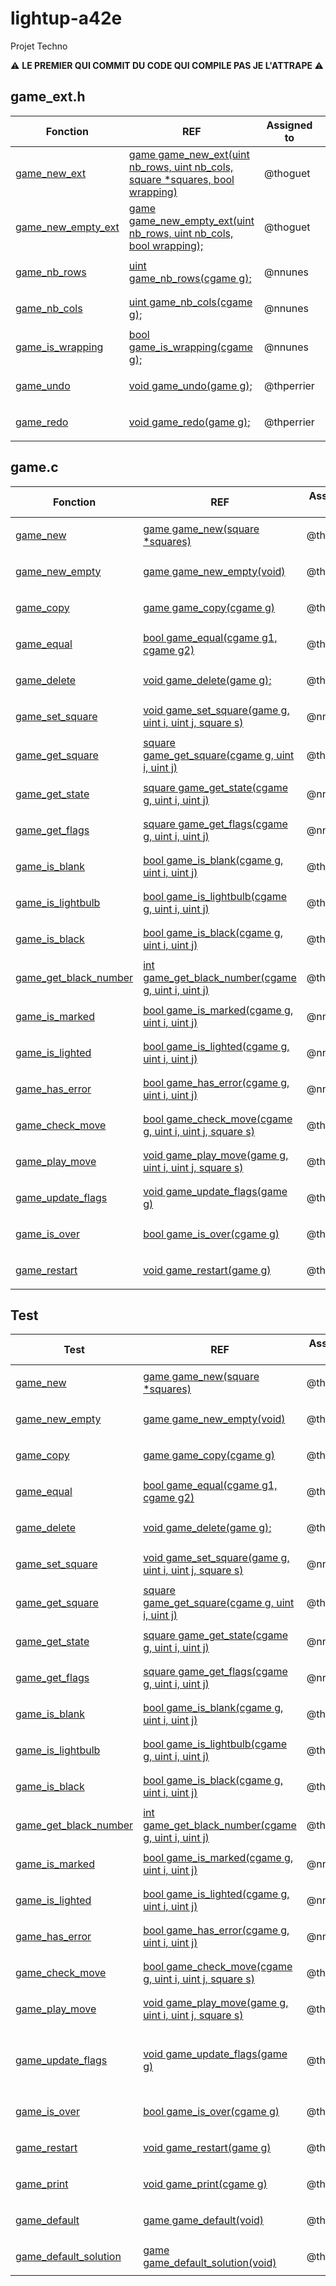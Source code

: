 # lightup-a42e

Projet Techno

:warning: <b>LE PREMIER QUI COMMIT DU CODE QUI COMPILE PAS JE L'ATTRAPE </b> :warning:

## game_ext.h

| Fonction                             | REF                                                                          | Assigned to | Notes |        Finished        |
| ------------------------------------ | ---------------------------------------------------------------------------- | ----------- | ----- | :--------------------: |
| [game_new_ext](./game_ext.c#L?)              | [game game_new_ext(uint nb_rows, uint nb_cols, square *squares, bool wrapping)](./game_ext.h#L20-30)                            | @thoguet  |       | <ul><li>[ ] </li></ul> |
| [game_new_empty_ext](./game_ext.c#L?)              | [game game_new_empty_ext(uint nb_rows, uint nb_cols, bool wrapping);](./game_ext.h#L32-41)                            | @thoguet  |       | <ul><li>[ ] </li></ul> |
| [game_nb_rows](./game_ext.c#L?)              | [uint game_nb_rows(cgame g);](./game_ext.h#L43-59)                            | @nnunes  |       | <ul><li>[ ] </li></ul> |
| [game_nb_cols](./game_ext.c#L?)              | [uint game_nb_cols(cgame g);](./game_ext.h#L51-57)                            | @nnunes  |       | <ul><li>[ ] </li></ul> |
| [game_is_wrapping](./game_ext.c#L?)              | [bool game_is_wrapping(cgame g);](./game_ext.h#L59-64)                            | @nnunes  |       | <ul><li>[ ] </li></ul> |
| [game_undo](./game_ext.c#L?)              | [void game_undo(game g);](./game_ext.h#L66-75)                            | @thperrier  |       | <ul><li>[ ] </li></ul> |
| [game_redo](./game_ext.c#L?)              | [void game_redo(game g);](./game_ext.h#L77-86)                            | @thperrier  |       | <ul><li>[ ] </li></ul> |

## game.c

| Fonction                             | REF                                                                          | Assigned to | Notes |        Finished        |
| ------------------------------------ | ---------------------------------------------------------------------------- | ----------- | ----- | :--------------------: |
| [game_new](./game.c#L9-17)              | [game game_new(square *squares)](./game.h#L73-81)                            | @thperrier  |       | <ul><li>[x] </li></ul> |
| [game_new_empty](./game.c#L19-41)        | [game game_new_empty(void)](./game.h#L83-88)                                 | @thperrier  |       | <ul><li>[x] </li></ul> |
| [game_copy](./game.c#L43-51)             | [game game_copy(cgame g)](./game.h#L90-96)                                   | @thperrier  |       | <ul><li>[x] </li></ul> |
| [game_equal](./game.c#L53-62)            | [bool game_equal(cgame g1, cgame g2)](./game.h#L98-106)                      | @thperrier  |       | <ul><li>[x] </li></ul> |
| [game_delete](./game.c#L64-72)           | [void game_delete(game g);](./game.h#L108-113)                               | @thperrier  |       | <ul><li>[x] </li></ul> |
| [game_set_square](./game.c#L?)       | [void game_set_square(game g, uint i, uint j, square s)](./game.h#L115-128)  | @nnunes     |       | <ul><li>[x] </li></ul> |
| [game_get_square](./game.c#L78-80)       | [square game_get_square(cgame g, uint i, uint j)](./game.h#L130-140)         | @thoguet    |       | <ul><li>[X] </li></ul> |
| [game_get_state](./game.c#L?)        | [square game_get_state(cgame g, uint i, uint j)](./game.h#L142-153)          | @nnunes     |       | <ul><li>[x] </li></ul> |
| [game_get_flags](./game.c#L?)        | [square game_get_flags(cgame g, uint i, uint j)](./game.h#L155-166)          | @nnunes     |       | <ul><li>[x] </li></ul> |
| [game_is_blank](./game.c#L?)         | [bool game_is_blank(cgame g, uint i, uint j)](./game.h#L168-178)             | @thperrier  |       | <ul><li>[X] </li></ul> |
| [game_is_lightbulb](./game.c#L?)     | [bool game_is_lightbulb(cgame g, uint i, uint j)](./game.h#L180-190)         | @thperrier  |       | <ul><li>[x] </li></ul> |
| [game_is_black](./game.c#L98-102)         | [bool game_is_black(cgame g, uint i, uint j)](./game.h#L192-202)             | @thoguet    |       | <ul><li>[X] </li></ul> |
| [game_get_black_number](./game.c#L104-108) | [int game_get_black_number(cgame g, uint i, uint j)](./game.h#L204-214)      | @thoguet    |       | <ul><li>[X] </li></ul> |
| [game_is_marked](./game.c#L?)        | [bool game_is_marked(cgame g, uint i, uint j)](./game.h#L216-226)            | @nnunes     |       | <ul><li>[x] </li></ul> |
| [game_is_lighted](./game.c#L?)       | [bool game_is_lighted(cgame g, uint i, uint j)](./game.h#L228-238)           | @nnunes     |       | <ul><li>[x] </li></ul> |
| [game_has_error](./game.c#L?)        | [bool game_has_error(cgame g, uint i, uint j)](./game.h#L240-252)            | @nnunes     |       | <ul><li>[x] </li></ul> |
| [game_check_move](./game.c#L122-128)       | [bool game_check_move(cgame g, uint i, uint j, square s)](./game.h#L242-269) | @thoguet    |       | <ul><li>[X] </li></ul> |
| [game_play_move](./game.c#L130-133)        | [void game_play_move(game g, uint i, uint j, square s)](./game.h#L271-284)   | @thoguet    |       | <ul><li>[X] </li></ul> |
| [game_update_flags](./game.c#L135-234)     | [void game_update_flags(game g)](./game.h#L145-406)                          | @thoguet    |       | <ul><li>[X] </li></ul> |
| [game_is_over](./game.c#L139-150)          | [bool game_is_over(cgame g)](./game.h#L295-304)                              | @thoguet    |       | <ul><li>[X] </li></ul> |
| [game_restart](./game.c#L152-160)          | [void game_restart(game g)](./game.h#L306-313)                               | @thoguet    |       | <ul><li>[X] </li></ul> |

## Test

| Test                                                | REF                                                                          | Assigned to | Notes                                           |        Finished        |
| --------------------------------------------------- | ---------------------------------------------------------------------------- | ----------- | ----------------------------------------------- | :--------------------: |
| [game_new](./game_test_thoguet.c#L49)               | [game game_new(square *squares)](./game.h#L73-81)                            | @thoguet    |                                                 | <ul><li>[x] </li></ul> |
| [game_new_empty](./game_test_thperrier.c#L16)       | [game game_new_empty(void)](./game.h#L83-88)                                 | @thperrier  |                                                 | <ul><li>[X] </li></ul> |
| [game_copy](./game_test_thperrier.c#L32)            | [game game_copy(cgame g)](./game.h#L90-96)                                   | @thperrier  |                                                 | <ul><li>[X] </li></ul> |
| [game_equal](./game_test_thperrier.c#L?)            | [bool game_equal(cgame g1, cgame g2)](./game.h#L98-106)                      | @thperrier  |                                                 | <ul><li>[X] </li></ul> |
| [game_delete](./game_test_thperrier.c#L?)           | [void game_delete(game g);](./game.h#L108-113)                               | @thperrier  |                                                 | <ul><li>[x] </li></ul> |
| [game_set_square](./game_test_nnunes.c#L?)          | [void game_set_square(game g, uint i, uint j, square s)](./game.h#L115-128)  | @nnunes     |                                                 | <ul><li>[X] </li></ul> |
| [game_get_square](./game_test_thoguet.c#L89)        | [square game_get_square(cgame g, uint i, uint j)](./game.h#L130-140)         | @thoguet    |                                                 | <ul><li>[x] </li></ul> |
| [game_get_state](./game_test_nnunes.c#L?)           | [square game_get_state(cgame g, uint i, uint j)](./game.h#L142-153)          | @nnunes     |                                                 | <ul><li>[X] </li></ul> |
| [game_get_flags](./game_test_nnunes.c#L?)           | [square game_get_flags(cgame g, uint i, uint j)](./game.h#L155-166)          | @nnunes     |                                                 | <ul><li>[X] </li></ul> |
| [game_is_blank](./game_test_thperrier.c#L?)         | [bool game_is_blank(cgame g, uint i, uint j)](./game.h#L168-178)             | @thperrier  |                                                 | <ul><li>[x] </li></ul> |
| [game_is_lightbulb](./game_test_thperrier.c#L?)     | [bool game_is_lightbulb(cgame g, uint i, uint j)](./game.h#L180-190)         | @thperrier  |                                                 | <ul><li>[x] </li></ul> |
| [game_is_black](./game_test_thperrier.c#L?)         | [bool game_is_black(cgame g, uint i, uint j)](./game.h#L192-202)             | @thperrier  |                                                 | <ul><li>[x] </li></ul> |
| [game_get_black_number](./game_test_thperrier.c#L?) | [int game_get_black_number(cgame g, uint i, uint j)](./game.h#L204-214)      | @thperrier  |                                                 | <ul><li>[x] </li></ul> |
| [game_is_marked](./game_test_nnunes.c#L?)           | [bool game_is_marked(cgame g, uint i, uint j)](./game.h#L216-226)            | @nnunes     |                                                 | <ul><li>[X] </li></ul> |
| [game_is_lighted](./game_test_nnunes.c#L?)          | [bool game_is_lighted(cgame g, uint i, uint j)](./game.h#L228-238)           | @nnunes     |                                                 | <ul><li>[X] </li></ul> |
| [game_has_error](./game_test_nnunes.c#L?)           | [bool game_has_error(cgame g, uint i, uint j)](./game.h#L240-252)            | @nnunes     |                                                 | <ul><li>[x] </li></ul> |
| [game_check_move](./game_test_thoguet.c#L439-463)   | [bool game_check_move(cgame g, uint i, uint j, square s)](./game.h#L242-269) | @thoguet    |                                                 | <ul><li>[X] </li></ul> |
| [game_play_move](./game_test_thoguet.c#L412-436)    | [void game_play_move(game g, uint i, uint j, square s)](./game.h#L271-284)   | @thoguet    |                                                 | <ul><li>[X] </li></ul> |
| [game_update_flags](./game_test_thoguet.c#L144-410) | [void game_update_flags(game g)](./game.h#L145-406)                          | @thoguet    | done but not sure if it test every possibilites | <ul><li>[X] </li></ul> |
| [game_is_over](./game_test_thoguet.c#L17)           | [bool game_is_over(cgame g)](./game.h#L295-304)                              | @thoguet    |                                                 | <ul><li>[X] </li></ul> |
| [game_restart](./game_test_thoguet.c#L37)           | [void game_restart(game g)](./game.h#L306-313)                               | @thoguet    |                                                 | <ul><li>[X] </li></ul> |
| [game_print](./game_test_thoguet.c#L70)             | [void game_print(cgame g)](./game_aux.h#L13-20)                              | @thoguet    |                                                 | <ul><li>[X] </li></ul> |
| [game_default](./game_test_thoguet.c#L107)          | [game game_default(void)](./game_aux.h#L22-28)                               | @thoguet    |                                                 | <ul><li>[X] </li></ul> |
| [game_default_solution](./game_test_thoguet.c#L125) | [game game_default_solution(void)](./game_aux.h#L30-36)                      | @thoguet    |                                                 | <ul><li>[X] </li></ul> |
